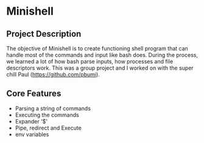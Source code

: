 # Minishell

## Project Description

The objective of Minishell is to create functioning shell program that can handle most of the commands and input like bash does. During the process, we learned a lot of how bash parse inputs, how processes and file descriptors work. This was a group project and I worked on with the super chill Paul (https://github.com/pbumi).

## Core Features
- Parsing a string of commands
- Executing the commands
- Expander '$'
- Pipe, redirect and Execute
- env variables


